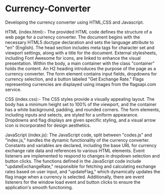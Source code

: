 
# Currency-Converter
Developing the currency converter using HTML,CSS and Javascript.

HTML (index.html):-
The provided HTML code defines the structure of a web page for a currency converter. The document begins with the necessary HTML5 doctype declaration and sets the language attribute to "en" (English). The head section includes meta tags for character set and viewport settings, along with a title for the document. External stylesheets, including Font Awesome for icons, are linked to enhance the visual presentation.
Within the body, a main container with the class "container" holds the content. An H2 heading introduces the purpose of the page as a currency converter. The form element contains input fields, dropdowns for currency selection, and a button labeled "Get Exchange Rate." Flags representing currencies are displayed using images from the flagsapi.com service.

CSS (index.css):-
The CSS styles provide a visually appealing layout. The body has a minimum height set to 100% of the viewport, and the container has a white background, padding, and rounded corners. The form elements, including inputs and selects, are styled for a uniform appearance. Dropdowns and flag displays are given specific styling, and a visual arrow icon is incorporated for design aesthetics.

JavaScript (index.js):
The JavaScript code, split between "codes.js" and "index.js," handles the dynamic functionality of the currency converter. Constants and variables are declared, including the base URL for currency exchange rate data and references to various HTML elements. Event listeners are implemented to respond to changes in dropdown selection and button clicks.
The functions defined in the JavaScript code include "updateExchangeRate," responsible for fetching and calculating exchange rates based on user input, and "updateFlag," which dynamically updates the flag image when a currency is selected. Additionally, there are event listeners for the window load event and button clicks to ensure the application's smooth functioning.
